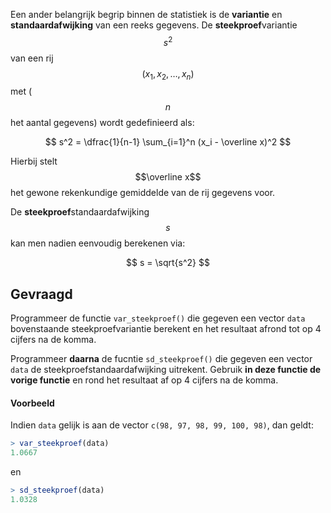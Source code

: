 Een ander belangrijk begrip binnen de statistiek is de **variantie** en **standaardafwijking** van een reeks gegevens.
De **steekproef**variantie $$s^2$$ van een rij $$(x_1,x_2, \ldots, x_n)$$ met ($$n$$ het aantal gegevens) wordt gedefinieerd als:

$$
s^2 = \dfrac{1}{n-1} \sum_{i=1}^n (x_i - \overline x)^2
$$

Hierbij stelt $$\overline x$$ het gewone rekenkundige gemiddelde van de rij gegevens voor.

De **steekproef**standaardafwijking $$s$$ kan men nadien eenvoudig berekenen via:

$$
    s = \sqrt{s^2}
$$

## Gevraagd

Programmeer de functie `var_steekproef()` die gegeven een vector `data` bovenstaande steekproefvariantie berekent en het resultaat afrond tot op 4 cijfers na de komma.

Programmeer **daarna** de fucntie `sd_steekproef()` die gegeven een vector `data` de steekproefstandaardafwijking uitrekent. Gebruik **in deze functie de vorige functie** en rond het resultaat af op 4 cijfers na de komma.


#### Voorbeeld

Indien `data` gelijk is aan de vector `c(98, 97, 98, 99, 100, 98)`, dan geldt:

```R
> var_steekproef(data)
1.0667
```

en 

```R
> sd_steekproef(data)
1.0328
```